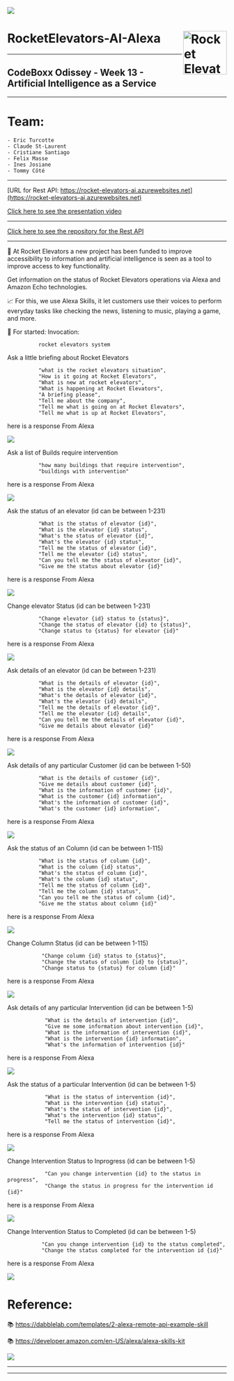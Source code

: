 ![](images/week11photo01.jpg)

# RocketElevators-AI-Alexa <img src="images/R2.png" align="right" alt="Rocket Elevators logo" width="" height="100">
-----------------------------------------------------------------------------------------------

## CodeBoxx Odissey - Week 13 - Artificial Intelligence as a Service


-----------------------------------------------------------------------------------------------

# Team:

```ssh
- Eric Turcotte
- Claude St-Laurent
- Cristiane Santiago
- Felix Masse
- Ines Josiane
- Tommy Côté
```
-----------------------------------------------------------------------------------------------

[URL for Rest API:  https://rocket-elevators-ai.azurewebsites.net](https://rocket-elevators-ai.azurewebsites.net)

[Click here to see the presentation video](https://www.dropbox.com/sh/ylura897kseqzde/AADKbwicikAQ3dpWLhPhSPYaa?dl=0)


-----------------------------------------------------------------------------------------------

[Click here to see the repository for the Rest API](https://github.com/cris-s-santiago/Rocket-Elevators-AI-Alexa-Rest-API.git)

-----------------------------------------------------------------------------------------------

🚀 At Rocket Elevators a new project has been funded to improve accessibility to information and artificial intelligence is seen as a tool to improve access to key functionality.

Get information on the status of Rocket Elevators operations via Alexa and Amazon Echo technologies.

📈 For this, we use Alexa Skills, it let customers use their voices to perform everyday tasks like checking the news, listening to music, playing a game, and more.


📌 For started:
Invocation:

              rocket elevators system


Ask a little briefing about Rocket Elevators

              "what is the rocket elevators situation",
              "How is it going at Rocket Elevators",
              "What is new at rocket elevators",
              "What is happening at Rocket Elevators",
              "A briefing please",
              "Tell me about the company",
              "Tell me what is going on at Rocket Elevators",
              "Tell me what is up at Rocket Elevators",

here is a response From Alexa

![](images\1.JPG)

Ask a list of Builds require intervention

              "how many buildings that require intervention",
              "buildings with intervention"
              
here is a response From Alexa

![](images/2.JPG)

Ask the status of an elevator (id can be between 1-231)

              "What is the status of elevator {id}",
              "What is the elevator {id} status",
              "What's the status of elevator {id}",
              "What's the elevator {id} status",
              "Tell me the status of elevator {id}",
              "Tell me the elevator {id} status",
              "Can you tell me the status of elevator {id}",
              "Give me the status about elevator {id}"

here is a response From Alexa

![](images/3.JPG)

Change elevator Status (id can be between 1-231)

              "Change elevator {id} status to {status}",
              "Change the status of elevator {id} to {status}",
              "Change status to {status} for elevator {id}"
here is a response From Alexa

![](images/4.JPG) 

Ask details of an elevator (id can be between 1-231)

              "What is the details of elevator {id}",
              "What is the elevator {id} details",
              "What's the details of elevator {id}",
              "What's the elevator {id} details",
              "Tell me the details of elevator {id}",
              "Tell me the elevator {id} details",
              "Can you tell me the details of elevator {id}",
              "Give me details about elevator {id}"

here is a response From Alexa

![](images/5.JPG)             

Ask details of any particular Customer (id can be between 1-50)

              "What is the details of customer {id}",
              "Give me details about customer {id}",
              "What is the information of customer {id}",
              "What is the customer {id} information",
              "What's the information of customer {id}",
              "What's the customer {id} information",

here is a response From Alexa

![](images/7.JPG) 

Ask the status of an Column (id can be between 1-115)

              "What is the status of column {id}",
              "What is the column {id} status",
              "What's the status of column {id}",
              "What's the column {id} status",
              "Tell me the status of column {id}",
              "Tell me the column {id} status",
              "Can you tell me the status of column {id}",
              "Give me the status about column {id}"

here is a response From Alexa

![](images/6.JPG) 

Change Column Status (id can be between 1-115)

               "Change column {id} status to {status}",
               "Change the status of column {id} to {status}",
               "Change status to {status} for column {id}"

here is a response From Alexa

![](images/6.JPG) 

Ask details of any particular Intervention (id can be between 1-5)
                  
                "What is the details of intervention {id}",
                "Give me some information about intervention {id}",
                "What is the information of intervention {id}",
                "What is the intervention {id} information",
                "What's the information of intervention {id}"
here is a response From Alexa

![](images/8.JPG) 

Ask the status of a particular Intervention (id can be between 1-5)
                  
                "What is the status of intervention {id}",
                "What is the intervention {id} status",
                "What's the status of intervention {id}",
                "What's the intervention {id} status",
                "Tell me the status of intervention {id}",

here is a response From Alexa

![](images/10.JPG) 

Change Intervention Status to Inprogress (id can be between 1-5)

                "Can you change intervention {id} to the status in progress",
                "Change the status in progress for the intervention id {id}"

here is a response From Alexa

![](images/11.JPG) 

Change Intervention Status to Completed (id can be between 1-5)

               "Can you change intervention {id} to the status completed",
               "Change the status completed for the intervention id {id}"

here is a response From Alexa

![](images/12.JPG) 
               
# Reference:

📚 https://dabblelab.com/templates/2-alexa-remote-api-example-skill

📚 https://developer.amazon.com/en-US/alexa/alexa-skills-kit

![](images/week11photo10.jpg)


-----------------------------------------------------------------------------------------------


-----------------------------------------------------------------------------------------------
